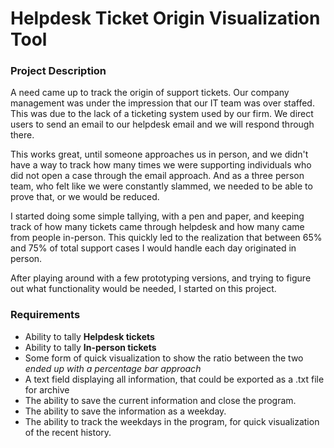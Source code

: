 # Helpdesk Ticket Origin Visualization Tool

### Project Description
A need came up to track the origin of support tickets. Our company management was under the impression that our IT team was over staffed. This was due to the lack of a ticketing system used by our firm. We direct users to send an email to our helpdesk email and we will respond through there.

This works great, until someone approaches us in person, and we didn't have a way to track how many times we were supporting individuals who did not open a case through the email approach. And as a three person team, who felt like we were constantly slammed, we needed to be able to prove that, or we would be reduced.

I started doing some simple tallying, with a pen and paper, and keeping track of how many tickets came through helpdesk and how many came from people in-person. This quickly led to the realization that between 65% and 75% of total support cases I would handle each day originated in person.

After playing around with a few prototyping versions, and trying to figure out what functionality would be needed, I started on this project.

### Requirements
- Ability to tally **Helpdesk tickets**
- Ability to tally **In-person tickets**
- Some form of quick visualization to show the ratio between the two *ended up with a percentage bar approach*
- A text field displaying all information, that could be exported as a .txt file for archive
- The ability to save the current information and close the program.
- The ability to save the information as a weekday.
- The ability to track the weekdays in the program, for quick visualization of the recent history.
